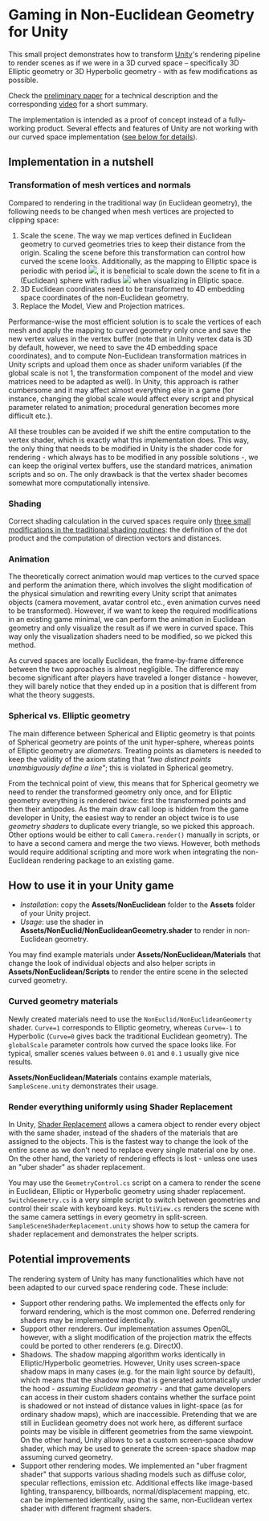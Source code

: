 # Gaming in Non-Euclidean Geometry for Unity

This small project demonstrates how to transform [Unity](https://unity.com)'s rendering pipeline to render scenes as if we were in a 3D curved space – specifically 3D Elliptic geometry or 3D Hyperbolic geometry - with as few modifications as possible.

Check the [preliminary paper](https://diglib.eg.org/handle/10.2312/egs20211010) for a technical description and the corresponding [video](https://www.youtube.com/watch?v=V_ifbn-tuoY) for a short summary.

The implementation is intended as a proof of concept instead of a fully-working product. Several effects and features of Unity are not working with our curved space implementation ([see below for details](#potential-improvements)).

## Implementation in a nutshell

### Transformation of mesh vertices and normals

Compared to rendering in the traditional way (in Euclidean geometry), the following needs to be changed when mesh vertices are projected to clipping space:
1. Scale the scene. The way we map vertices defined in Euclidean geometry to curved geometries tries to keep their distance from the origin. Scaling the scene before this transformation can control how curved the scene looks. Additionally, as the mapping to Elliptic space is periodic with period <img src="https://render.githubusercontent.com/render/math?math=\pi">, it is beneficial to scale down the scene to fit in a (Euclidean) sphere with radius <img src="https://render.githubusercontent.com/render/math?math=\pi"> when visualizing in Elliptic space.
2. 3D Euclidean coordinates need to be transformed to 4D embedding space coordinates of the non-Euclidean geometry.
3. Replace the Model, View and Projection matrices.

Performance-wise the most efficient solution is to scale the vertices of each mesh and apply the mapping to curved geometry only once and save the new vertex values in the vertex buffer (note that in Unity vertex data is 3D by default, however, we need to save the 4D embedding space coordinates), and to compute Non-Euclidean transformation matrices in Unity scripts and upload them once as shader uniform variables (if the global scale is not 1, the transformation component of the model and view matrices need to be adapted as well). In Unity, this approach is rather cumbersome and it may affect almost everything else in a game (for instance, changing the global scale would affect every script and physical parameter related to animation; procedural generation becomes more difficult etc.).

All these troubles can be avoided if we shift the entire computation to the vertex shader, which is exactly what this implementation does. This way, the only thing that needs to be modified in Unity is the shader code for rendering - which always has to be modified in any possible solutions -, we can keep the original vertex buffers, use the standard matrices, animation scripts and so on. The only drawback is that the vertex shader becomes somewhat more computationally intensive.

### Shading

Correct shading calculation in the curved spaces require only [three small modifications in the traditional shading routines](https://diglib.eg.org/handle/10.2312/egs20211010): the definition of the dot product and the computation of direction vectors and distances.

### Animation

The theoretically correct animation would map vertices to the curved space and perform the animation there, which involves the slight modification of the physical simulation and rewriting every Unity script that animates objects (camera movement, avatar control etc., even animation curves need to be transformed). However, if we want to keep the required modifications in an existing game minimal, we can perform the animation in Euclidean geometry and only visualize the result as if we were in curved space. This way only the visualization shaders need to be modified, so we picked this method. 

As curved spaces are locally Euclidean, the frame-by-frame difference between the two approaches is almost negligible. The difference may become significant after players have traveled a longer distance - however, they will barely notice that they ended up in a position that is different from what the theory suggests.

### Spherical vs. Elliptic geometry

The main difference between Spherical and Elliptic geometry is that points of Spherical geometry are points of the unit hyper-sphere, whereas points of Elliptic geometry are *diameters*. Treating points as diameters is needed to keep the validity of the axiom stating that *"two distinct points unambiguously define a line"*; this is violated in Spherical geometry.

From the technical point of view, this means that for Spherical geometry we need to render the transformed geometry only once, and for Elliptic geometry everything is rendered twice: first the transformed points and then their antipodes. As the main draw call loop is hidden from the game developer in Unity, the easiest way to render an object twice is to use *geometry shaders* to duplicate every triangle, so we picked this approach. Other options would be either to call `Camera.render()` manually in scripts, or to have a second camera and merge the two views. However, both methods would require additional scripting and more work when integrating the non-Euclidean rendering package to an existing game.

## How to use it in your Unity game

- *Installation*: copy the **Assets/NonEuclidean** folder to the **Assets** folder of your Unity project.
- *Usage*: use the shader in **Assets/NonEuclid/NonEuclideanGeometry.shader** to render in non-Euclidean geometry. 

You may find example materials under **Assets/NonEuclidean/Materials** that change the look of individual objects and also helper scripts in **Assets/NonEuclidean/Scripts** to render the entire scene in the selected curved geometry.

### Curved geometry materials

Newly created materials need to use the `NonEuclid/NonEuclideanGeomerty` shader. `Curve=1` corresponds to Elliptic geometry, whereas `Curve=-1` to Hyperbolic (`Curve=0` gives back the traditional Euclidean geometry). The `globalScale` parameter controls how curved the space looks like. For typical, smaller scenes values between `0.01` and `0.1` usually give nice results. 

**Assets/NonEuclidean/Materials** contains example materials, `SampleScene.unity` demonstrates their usage.

### Render everything uniformly using Shader Replacement

In Unity, [Shader Replacement](https://docs.unity3d.com/2021.2/Documentation/Manual/SL-ShaderReplacement.html) allows a camera object to render every object with the same shader, instead of the shaders of the materials that are assigned to the objects. This is the fastest way to change the look of the entire scene as we don't need to replace every single material one by one. On the other hand, the variety of rendering effects is lost - unless one uses an "uber shader" as shader replacement.

You may use the `GeometryControl.cs` script on a camera to render the scene in Euclidean, Elliptic or Hyperbolic geometry using shader replacement. `SwitchGeometry.cs` is a very simple script to switch between geometries and control their scale with keyboard keys. `MultiView.cs` renders the scene with the same camera settings in every geometry in split-screen. `SampleSceneShaderReplacement.unity` shows how to setup the camera for shader replacement and demonstrates the helper scripts.

## Potential improvements

The rendering system of Unity has many functionalities which have not been adapted to our curved space rendering code. These include:

- Support other rendering paths. We implemented the effects only for forward rendering, which is the most common one. Deferred rendering shaders may be implemented identically.
- Support other renderers. Our implementation assumes OpenGL, however, with a slight modification of the projection matrix the effects could be ported to other renderers (e.g. DirectX).
- Shadows. The shadow mapping algorithm works identically in Elliptic/Hyperbolic geometries. However, Unity uses screen-space shadow maps in many cases (e.g. for the main light source by default), which means that the shadow map that is generated automatically under the hood - *assuming Euclidean geometry* - and that game developers can access in their custom shaders contains whether the surface point is shadowed or not instead of distance values in light-space (as for ordinary shadow maps), which are inaccessible. Pretending that we are still in Euclidean geometry does not work here, as different surface points may be visible in different geometries from the same viewpoint. On the other hand, Unity allows to set a custom screen-space shadow shader, which may be used to generate the screen-space shadow map assuming curved geometry.
- Support other rendering modes. We implemented an "uber fragment shader" that supports various shading models such as diffuse color, specular reflections, emission etc. Additional effects like image-based lighting, transparency, billboards, normal/displacement mapping, etc. can be implemented identically, using the same, non-Euclidean vertex shader with different fragment shaders. 
